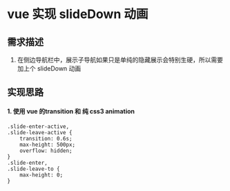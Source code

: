 # vue 实现 slideDown 动画
## 需求描述
1. 在侧边导航栏中，展示子导航如果只是单纯的隐藏展示会特别生硬，所以需要加上个 slideDown 动画

## 实现思路
#### 1. 使用 vue 的transition 和 纯 css3 animation

```
.slide-enter-active,
.slide-leave-active {
    transition: 0.6s;
    max-height: 500px;
    overflow: hidden;
}
.slide-enter,
.slide-leave-to {
    max-height: 0;
}
```



